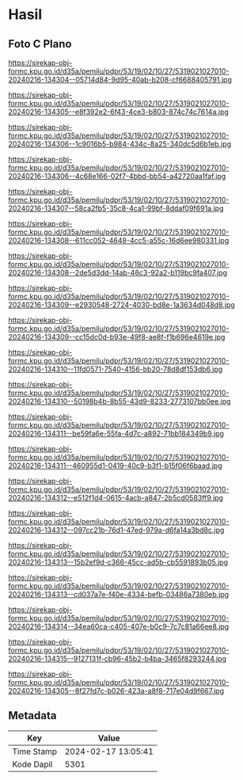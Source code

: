 # Hasil

## Foto C Plano

https://sirekap-obj-formc.kpu.go.id/d35a/pemilu/pdpr/53/19/02/10/27/5319021027010-20240216-134304--05714d84-9d95-40ab-b208-cf6688405791.jpg

https://sirekap-obj-formc.kpu.go.id/d35a/pemilu/pdpr/53/19/02/10/27/5319021027010-20240216-134305--e8f392e2-6f43-4ce3-b803-874c74c7614a.jpg

https://sirekap-obj-formc.kpu.go.id/d35a/pemilu/pdpr/53/19/02/10/27/5319021027010-20240216-134306--1c9016b5-b984-434c-8a25-340dc5d6b1eb.jpg

https://sirekap-obj-formc.kpu.go.id/d35a/pemilu/pdpr/53/19/02/10/27/5319021027010-20240216-134306--4c68e166-02f7-4bbd-bb54-a42720aa1faf.jpg

https://sirekap-obj-formc.kpu.go.id/d35a/pemilu/pdpr/53/19/02/10/27/5319021027010-20240216-134307--58ca2fb5-35c8-4ca1-99bf-8ddaf09f691a.jpg

https://sirekap-obj-formc.kpu.go.id/d35a/pemilu/pdpr/53/19/02/10/27/5319021027010-20240216-134308--611cc052-4648-4cc5-a55c-16d6ee980331.jpg

https://sirekap-obj-formc.kpu.go.id/d35a/pemilu/pdpr/53/19/02/10/27/5319021027010-20240216-134308--2de5d3dd-14ab-46c3-92a2-b119bc9fa407.jpg

https://sirekap-obj-formc.kpu.go.id/d35a/pemilu/pdpr/53/19/02/10/27/5319021027010-20240216-134309--e2930548-2724-4030-bd8e-1a3634d048d8.jpg

https://sirekap-obj-formc.kpu.go.id/d35a/pemilu/pdpr/53/19/02/10/27/5319021027010-20240216-134309--cc15dc0d-b93e-49f8-ae8f-f1b696e4619e.jpg

https://sirekap-obj-formc.kpu.go.id/d35a/pemilu/pdpr/53/19/02/10/27/5319021027010-20240216-134310--11fd0571-7540-4156-bb20-78d8df153db6.jpg

https://sirekap-obj-formc.kpu.go.id/d35a/pemilu/pdpr/53/19/02/10/27/5319021027010-20240216-134310--50198b4b-8b55-43d9-8233-2773107bb0ee.jpg

https://sirekap-obj-formc.kpu.go.id/d35a/pemilu/pdpr/53/19/02/10/27/5319021027010-20240216-134311--be59fa6e-55fa-4d7c-a892-71bb184349b9.jpg

https://sirekap-obj-formc.kpu.go.id/d35a/pemilu/pdpr/53/19/02/10/27/5319021027010-20240216-134311--460955d1-0419-40c9-b3f1-b15f06f6baad.jpg

https://sirekap-obj-formc.kpu.go.id/d35a/pemilu/pdpr/53/19/02/10/27/5319021027010-20240216-134312--e512f1d4-0615-4acb-a847-2b5cd0583ff9.jpg

https://sirekap-obj-formc.kpu.go.id/d35a/pemilu/pdpr/53/19/02/10/27/5319021027010-20240216-134312--097cc21b-76d1-47ed-979a-d6fa14a3bd8c.jpg

https://sirekap-obj-formc.kpu.go.id/d35a/pemilu/pdpr/53/19/02/10/27/5319021027010-20240216-134313--15b2ef9d-c366-45cc-ad5b-cb5591893b05.jpg

https://sirekap-obj-formc.kpu.go.id/d35a/pemilu/pdpr/53/19/02/10/27/5319021027010-20240216-134313--cd037a7e-f40e-4334-befb-03486a7380eb.jpg

https://sirekap-obj-formc.kpu.go.id/d35a/pemilu/pdpr/53/19/02/10/27/5319021027010-20240216-134314--34ea60ca-c405-407e-b0c9-7c7c81a66ee8.jpg

https://sirekap-obj-formc.kpu.go.id/d35a/pemilu/pdpr/53/19/02/10/27/5319021027010-20240216-134315--9127131f-cb96-45b2-b4ba-3465f8293244.jpg

https://sirekap-obj-formc.kpu.go.id/d35a/pemilu/pdpr/53/19/02/10/27/5319021027010-20240216-134305--8f27fd7c-b026-423a-a8f8-717e04d9f667.jpg


## Metadata

| Key        | Value               |
| ---------- | ------------------- |
| Time Stamp | 2024-02-17 13:05:41 |
| Kode Dapil | 5301                |



